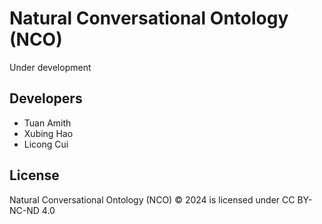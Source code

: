 # Natural Conversational Ontology (NCO)

Under development

## Developers

- Tuan Amith
- Xubing Hao
- Licong Cui

## License
 Natural Conversational Ontology (NCO)  © 2024 is licensed under CC BY-NC-ND 4.0 

